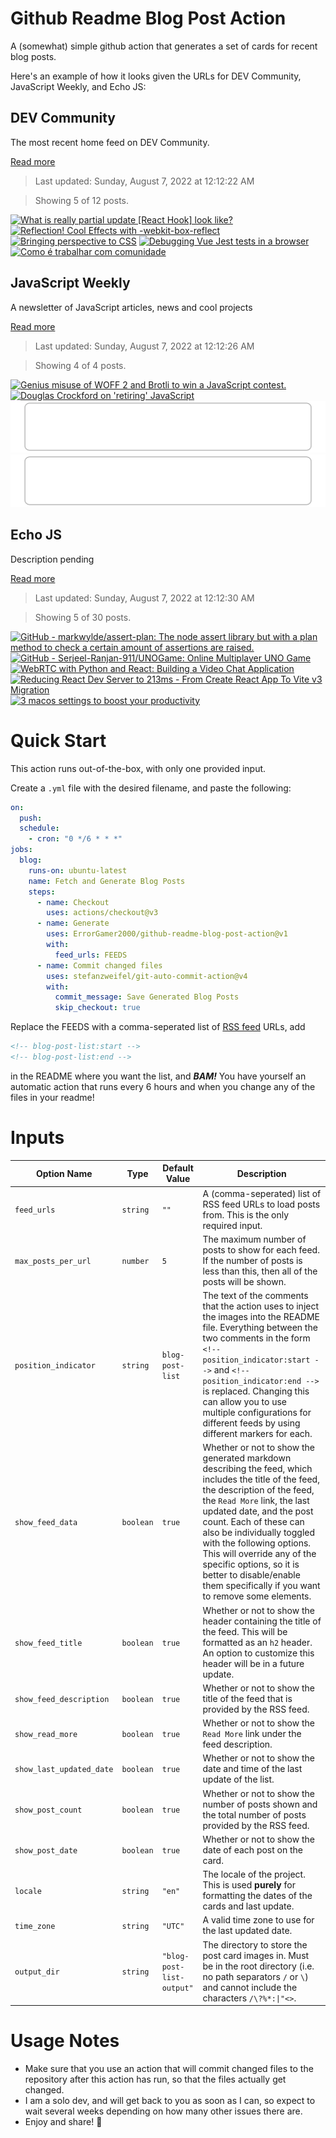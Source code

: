 # Github Readme Blog Post Action

A (somewhat) simple github action that generates a set of cards for recent blog posts.

Here's an example of how it looks given the URLs for DEV Community, JavaScript Weekly, and Echo JS:

<!-- post-list:start -->
## DEV Community

The most recent home feed on DEV Community.

[Read more](https://dev.to)
> Last updated: Sunday, August 7, 2022 at 12:12:22 AM

> Showing 5 of 12 posts.

[![What is really partial update [React Hook] look like?](https://raw.githubusercontent.com/ErrorGamer2000/github-readme-blog-post-action/main/generated_files/DEV_Community/What_is_really_partial_update_[React_Hook]_look_like_.svg)](https://dev.to/hillliu/react-usepartialrender-hook-3m0n)
[![Reflection! Cool Effects with -webkit-box-reflect](https://raw.githubusercontent.com/ErrorGamer2000/github-readme-blog-post-action/main/generated_files/DEV_Community/Reflection!_Cool_Effects_with_-webkit-box-reflect.svg)](https://dev.to/chokcoco/reflection-cool-effects-with-webkit-box-reflect-dpl)
[![Bringing perspective to CSS](https://raw.githubusercontent.com/ErrorGamer2000/github-readme-blog-post-action/main/generated_files/DEV_Community/Bringing_perspective_to_CSS.svg)](https://dev.to/dailydevtips1/bringing-perspective-to-css-1ffd)
[![Debugging Vue Jest tests in a browser](https://raw.githubusercontent.com/ErrorGamer2000/github-readme-blog-post-action/main/generated_files/DEV_Community/Debugging_Vue_Jest_tests_in_a_browser.svg)](https://dev.to/thejaredwilcurt/debugging-vue-jest-tests-in-a-browser-1m25)
[![Como é trabalhar com comunidade](https://raw.githubusercontent.com/ErrorGamer2000/github-readme-blog-post-action/main/generated_files/DEV_Community/Como_é_trabalhar_com_comunidade.svg)](https://dev.to/grubba/como-e-trabalhar-com-comunidade-2fef)


## JavaScript Weekly

A newsletter of JavaScript articles, news and cool projects

[Read more](https://javascriptweekly.com/)
> Last updated: Sunday, August 7, 2022 at 12:12:26 AM

> Showing 4 of 4 posts.

[![Genius misuse of WOFF 2 and Brotli to win a JavaScript contest.](https://raw.githubusercontent.com/ErrorGamer2000/github-readme-blog-post-action/main/generated_files/JavaScript_Weekly/Genius_misuse_of_WOFF_2_and_Brotli_to_win_a_JavaScript_contest..svg)](https://javascriptweekly.com/issues/601)
[![Douglas Crockford on 'retiring' JavaScript](https://raw.githubusercontent.com/ErrorGamer2000/github-readme-blog-post-action/main/generated_files/JavaScript_Weekly/Douglas_Crockford_on_'retiring'_JavaScript.svg)](https://javascriptweekly.com/issues/600)
[![Common JavaScript issues developers face](https://raw.githubusercontent.com/ErrorGamer2000/github-readme-blog-post-action/main/generated_files/JavaScript_Weekly/Common_JavaScript_issues_developers_face.svg)](https://javascriptweekly.com/issues/599)
[![Vite 3, or in French: quick, quick, quick.](https://raw.githubusercontent.com/ErrorGamer2000/github-readme-blog-post-action/main/generated_files/JavaScript_Weekly/Vite_3__or_in_French__quick__quick__quick..svg)](https://javascriptweekly.com/issues/598)


## Echo JS

Description pending

[Read more](
http://www.echojs.com
)
> Last updated: Sunday, August 7, 2022 at 12:12:30 AM

> Showing 5 of 30 posts.

[![GitHub - markwylde/assert-plan: The node assert library but with a plan method to check a certain amount of assertions are raised.](https://raw.githubusercontent.com/ErrorGamer2000/github-readme-blog-post-action/main/generated_files/_Echo_JS_/GitHub_-_markwylde_assert-plan__The_node_assert_library_but_with_a_plan_method_to_check_a_certain_amount_of_assertions_are_raised..svg)](https://github.com/markwylde/assert-plan)
[![GitHub - Serjeel-Ranjan-911/UNOGame: Online Multiplayer UNO Game](https://raw.githubusercontent.com/ErrorGamer2000/github-readme-blog-post-action/main/generated_files/_Echo_JS_/GitHub_-_Serjeel-Ranjan-911_UNOGame__Online_Multiplayer_UNO_Game.svg)](https://github.com/Serjeel-Ranjan-911/UNOGame)
[![WebRTC with Python and React: Building a Video Chat Application](https://raw.githubusercontent.com/ErrorGamer2000/github-readme-blog-post-action/main/generated_files/_Echo_JS_/WebRTC_with_Python_and_React__Building_a_Video_Chat_Application.svg)](https://www.metered.ca/blog/webrtc-with-python-building-a-video-chat-application/)
[![Reducing React Dev Server to 213ms - From Create React App To Vite v3 Migration](https://raw.githubusercontent.com/ErrorGamer2000/github-readme-blog-post-action/main/generated_files/_Echo_JS_/Reducing_React_Dev_Server_to_213ms_-_From_Create_React_App_To_Vite_v3_Migration.svg)](
https://orizens.com/blog/reducing-react-dev-server-to-213ms-from-create-react-app-to-vite-migration/
)
[![3 macos settings to boost your productivity](https://raw.githubusercontent.com/ErrorGamer2000/github-readme-blog-post-action/main/generated_files/_Echo_JS_/3_macos_settings_to_boost_your_productivity.svg)](https://dev.to/przemyslawjanpietrzak/3-macos-settings-to-boost-your-productivity-38j7)


<!-- post-list:end -->

# Quick Start

This action runs out-of-the-box, with only one provided input.

Create a `.yml` file with the desired filename, and paste the following:

```yml
on:
  push:
  schedule:
    - cron: "0 */6 * * *"
jobs:
  blog:
    runs-on: ubuntu-latest
    name: Fetch and Generate Blog Posts
    steps:
      - name: Checkout
        uses: actions/checkout@v3
      - name: Generate
        uses: ErrorGamer2000/github-readme-blog-post-action@v1
        with:
          feed_urls: FEEDS
      - name: Commit changed files
        uses: stefanzweifel/git-auto-commit-action@v4
        with:
          commit_message: Save Generated Blog Posts
          skip_checkout: true
```

Replace the FEEDS with a comma-seperated list of [RSS feed](https://rss.com/blog/how-do-rss-feeds-work/) URLs, add

```md
<!-- blog-post-list:start -->
<!-- blog-post-list:end -->
```

in the README where you want the list, and **_BAM!_** You have yourself an automatic action that runs every 6 hours and when you change any of the files in your readme!

# Inputs

<table>
  <thead>
    <tr>
      <th>Option Name</th>
      <th>Type</th>
      <th>Default Value</th>
      <th>Description</th>
    </tr>
  </thead>
  <tbody>
    <tr>
      <td><code>feed_urls</code></td>
      <td><code>string</code></td>
      <td><code>""</code></td>
      <td>A (comma-seperated) list of RSS feed URLs to load posts from. This is the only required input.</td>
    </tr>
    <tr>
      <td><code>max_posts_per_url</code></td>
      <td><code>number</code></td>
      <td><code>5</code></td>
      <td>The maximum number of posts to show for each feed. If the number of posts is less than this, then all of the posts will be shown.</td>
    </tr>
    <tr>
      <td><code>position_indicator</code></td>
      <td><code>string</code></td>
      <td><code>blog-post-list</code></td>
      <td>The text of the comments that the action uses to inject the images into the README file. Everything between the two comments in the form <code>&lt;!-- position_indicator:start --&gt;</code> and <code>&lt;!-- position_indicator:end --&gt;</code> is replaced. Changing this can allow you to use multiple configurations for different feeds by using different markers for each.</td>
    </tr>
    <tr>
      <td><code>show_feed_data</code></td>
      <td><code>boolean</code></td>
      <td><code>true</code></td>
      <td>Whether or not to show the generated markdown describing the feed, which includes the title of the feed, the description of the feed, the <code>Read More</code> link, the last updated date, and the post count. Each of these can also be individually toggled with the following options. This will override any of the specific options, so it is better to disable/enable them specifically if you want to remove some elements.</td>
    </tr>
    <tr>
      <td><code>show_feed_title</code></td>
      <td><code>boolean</code></td>
      <td><code>true</code></td>
      <td>Whether or not to show the header containing the title of the feed. This will be formatted as an <code>h2</code> header. An option to customize this header will be in a future update.</td>
    </tr>
    <tr>
      <td><code>show_feed_description</code></td>
      <td><code>boolean</code></td>
      <td><code>true</code></td>
      <td>Whether or not to show the title of the feed that is provided by the RSS feed.</td>
    </tr>
    <tr>
      <td><code>show_read_more</code></td>
      <td><code>boolean</code></td>
      <td><code>true</code></td>
      <td>Whether or not to show the <code>Read More</code> link under the feed description.</td>
    </tr>
    <tr>
      <td><code>show_last_updated_date</code></td>
      <td><code>boolean</code></td>
      <td><code>true</code></td>
      <td>Whether or not to show the date and time of the last update of the list.</td>
    </tr>
    <tr>
      <td><code>show_post_count</code></td>
      <td><code>boolean</code></td>
      <td><code>true</code></td>
      <td>Whether or not to show the number of posts shown and the total number of posts provided by the RSS feed.</td>
    </tr>
    <tr>
      <td><code>show_post_date</code></td>
      <td><code>boolean</code></td>
      <td><code>true</code></td>
      <td>Whether or not to show the date of each post on the card.</td>
    </tr>
    <tr>
      <td><code>locale</code></td>
      <td><code>string</code></td>
      <td><code>"en"</code></td>
      <td>The locale of the project. This is used <strong>purely</strong> for formatting the dates of the cards and last update.</td>
    </tr>
    <tr>
      <td><code>time_zone</code></td>
      <td><code>string</code></td>
      <td><code>"UTC"</code></td>
      <td>A valid time zone to use for the last updated date.</td>
    </tr>
    <tr>
      <td><code>output_dir</code></td>
      <td><code>string</code></td>
      <td><code>"blog-post-list-output"</code></td>
      <td>The directory to store the post card images in. Must be in the root directory (i.e. no path separators <code>/</code> or <code>\</code>) and cannot include the characters <code>/\?%*:|"&lt;&gt;</code>.</td>
    </tr>
<!--
    <tr>
      <td><code></code></td>
      <td><cde></cde></td>
      <td><code></code></td>
      <td></td>
    </tr>
-->
  </tbody>
</table>

# Usage Notes

- Make sure that you use an action that will commit changed files to the repository after this action has run, so that the files actually get changed.
- I am a solo dev, and will get back to you as soon as I can, so expect to wait several weeks depending on how many other issues there are.
- Enjoy and share! 🤗
